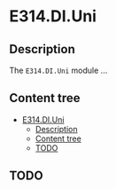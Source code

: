 # E314.DI.Uni

## Description

The `E314.DI.Uni` module ...

## Content tree

- [E314.DI.Uni](#e314diuni)
  - [Description](#description)
  - [Content tree](#content-tree)
  - [TODO](#todo)

## TODO

``` csharp

```
